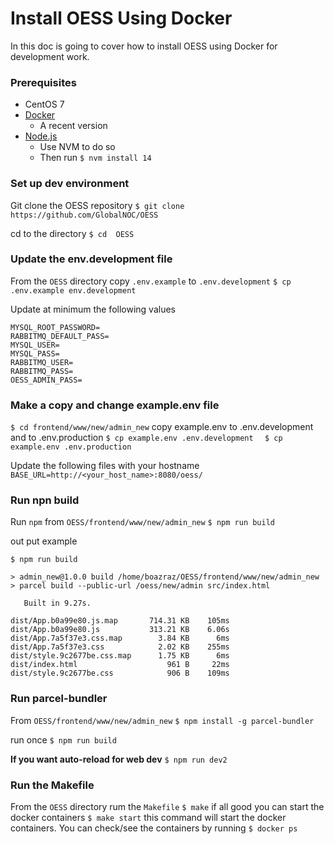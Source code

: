 # Install OESS Using Docker
In this doc is going to cover how to install OESS using Docker for development work.

### Prerequisites
- CentOS 7
-   [Docker](https://docs.docker.com/engine/installation/)
    -   A recent version
 - [Node.js](https://github.com/nvm-sh/nvm)
   - Use NVM to do so
   - Then run `$ nvm install 14`

### Set up dev environment 
Git clone the OESS repository
`$ git clone https://github.com/GlobalNOC/OESS`

cd to the directory 
`$ cd  OESS`

### Update the env.development file
From the `OESS` directory copy `.env.example` to `.env.development`
`$ cp  .env.example env.development`

Update at minimum the following values  
```
MYSQL_ROOT_PASSWORD=
RABBITMQ_DEFAULT_PASS=
MYSQL_USER=
MYSQL_PASS=
RABBITMQ_USER=
RABBITMQ_PASS=
OESS_ADMIN_PASS=
```

### Make a copy and change example.env file
`$ cd frontend/www/new/admin_new`
copy example.env to .env.development  and to .env.production
`$ cp example.env .env.development `
` $ cp example.env .env.production`

Update the following files with your hostname 
`BASE_URL=http://<your_host_name>:8080/oess/`




### Run npn build
Run `npm` from `OESS/frontend/www/new/admin_new`
`$ npm run build`

out put example
```
$ npm run build

> admin_new@1.0.0 build /home/boazraz/OESS/frontend/www/new/admin_new
> parcel build --public-url /oess/new/admin src/index.html

   Built in 9.27s.

dist/App.b0a99e80.js.map       714.31 KB    105ms
dist/App.b0a99e80.js           313.21 KB    6.06s
dist/App.7a5f37e3.css.map        3.84 KB      6ms
dist/App.7a5f37e3.css            2.02 KB    255ms
dist/style.9c2677be.css.map      1.75 KB      6ms
dist/index.html                    961 B     22ms
dist/style.9c2677be.css            906 B    109ms
```
### Run parcel-bundler
From `OESS/frontend/www/new/admin_new`
`$ npm install -g parcel-bundler`

run once 
`$ npm run build`

**If you want auto-reload for web dev**
`$ npm run dev2`

### Run the Makefile 
From the `OESS` directory rum the `Makefile`
`$ make` if all good you can start the docker containers
`$ make start` this command will start the docker containers.
You can check/see the containers by running `$ docker ps` 